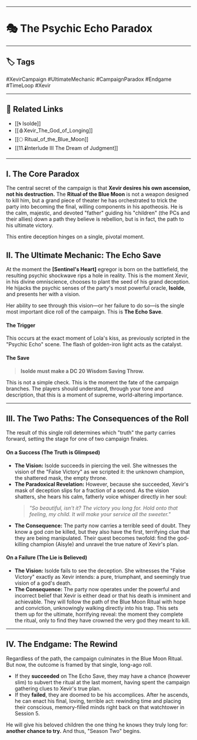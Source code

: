 
---

# 🎭 **The Psychic Echo Paradox**

---
## 🏷️ Tags
#XevirCampaign #UltimateMechanic #CampaignParadox #Endgame #TimeLoop #Xevir

---
## 🔗 Related Links
- [[🌀 Isolde]]
- [[🩸Xevir_The_God_of_Longing]]
- [[🌕 Ritual_of_the_Blue_Moon]]
- [[11.🕯️Interlude III The Dream of Judgment]]

---

## I. The Core Paradox

The central secret of the campaign is that **Xevir desires his own ascension, not his destruction.** The **Ritual of the Blue Moon** is not a weapon designed to kill him, but a grand piece of theater he has orchestrated to trick the party into becoming the final, willing components in his apotheosis. He is the calm, majestic, and devoted "father" guiding his "children" (the PCs and their allies) down a path they believe is rebellion, but is in fact, the path to his ultimate victory.

This entire deception hinges on a single, pivotal moment.

## II. The Ultimate Mechanic: The Echo Save

At the moment the **[Sentinel's Heart]** egregor is born on the battlefield, the resulting psychic shockwave rips a hole in reality. This is the moment Xevir, in his divine omniscience, chooses to plant the seed of his grand deception. He hijacks the psychic senses of the party's most powerful oracle, **Isolde**, and presents her with a vision.

Her ability to see through this vision—or her failure to do so—is the single most important dice roll of the campaign. This is **The Echo Save**.

#### **The Trigger**

This occurs at the exact moment of Lola's kiss, as previously scripted in the "Psychic Echo" scene. The flash of golden-iron light acts as the catalyst.

#### **The Save**

> **Isolde must make a DC 20 Wisdom Saving Throw.**

This is not a simple check. This is the moment the fate of the campaign branches. The players should understand, through your tone and description, that this is a moment of supreme, world-altering importance.

---

## III. The Two Paths: The Consequences of the Roll

The result of this single roll determines which "truth" the party carries forward, setting the stage for one of two campaign finales.

#### **On a Success (The Truth is Glimpsed)**

* **The Vision:** Isolde succeeds in piercing the veil. She witnesses the vision of the "False Victory" as we scripted it: the unknown champion, the shattered mask, the empty throne.
* **The Paradoxical Revelation:** However, because she succeeded, Xevir's mask of deception slips for a fraction of a second. As the vision shatters, she hears his calm, fatherly voice whisper directly in her soul:
    > *"So beautiful, isn't it? The victory you long for. Hold onto that feeling, my child. It will make your service all the sweeter."*
* **The Consequence:** The party now carries a terrible seed of doubt. They know a god *can* be killed, but they also have the first, terrifying clue that they are being manipulated. Their quest becomes twofold: find the god-killing champion (Aisyle) and unravel the true nature of Xevir's plan.

#### **On a Failure (The Lie is Believed)**

* **The Vision:** Isolde fails to see the deception. She witnesses the "False Victory" exactly as Xevir intends: a pure, triumphant, and seemingly true vision of a god's death.
* **The Consequence:** The party now operates under the powerful and incorrect belief that Xevir is either dead or that his death is imminent and achievable. They will follow the path of the Blue Moon Ritual with hope and conviction, unknowingly walking directly into his trap. This sets them up for the ultimate, horrifying reveal: the moment they complete the ritual, only to find they have crowned the very god they meant to kill.

---

## IV. The Endgame: The Rewind

Regardless of the path, the campaign culminates in the Blue Moon Ritual. But now, the outcome is framed by that single, long-ago roll.

* If they **succeeded** on The Echo Save, they may have a chance (however slim) to subvert the ritual at the last moment, having spent the campaign gathering clues to Xevir's true plan.
* If they **failed**, they are doomed to be his accomplices. After he ascends, he can enact his final, loving, terrible act: rewinding time and placing their conscious, memory-filled minds right back on that watchtower in Session 5.

He will give his beloved children the one thing he knows they truly long for: **another chance to try.** And thus, "Season Two" begins.

